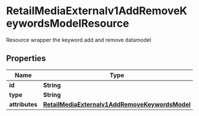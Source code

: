 

# RetailMediaExternalv1AddRemoveKeywordsModelResource

Resource wrapper the keyword add and remove datamodel

## Properties

Name | Type | Description | Notes
------------ | ------------- | ------------- | -------------
**id** | **String** |  |  [optional]
**type** | **String** |  | 
**attributes** | [**RetailMediaExternalv1AddRemoveKeywordsModel**](RetailMediaExternalv1AddRemoveKeywordsModel.md) |  |  [optional]



